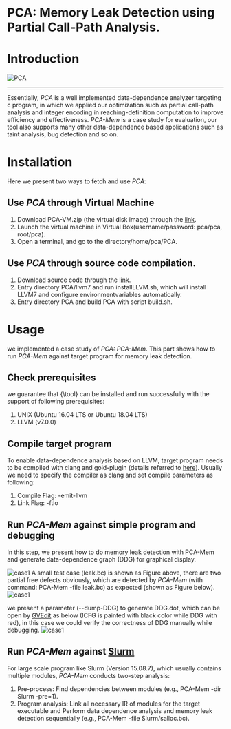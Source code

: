 # PCA: Memory Leak Detection using Partial Call-Path Analysis.


# Introduction
![PCA](https://github.com/Daybreak2019/PCA/blob/master/image/intro.PNG)
***
Essentially, *PCA* is a well implemented data-dependence analyzer targeting c program, in which we applied our optimization such as 
partial call-path analysis and integer encoding in reaching-definition computation to improve efficiency and effectiveness.
*PCA-Mem* is a case study for evaluation, our tool also supports many other data-dependence based applications such as taint analysis, bug detection and so on.

# Installation
Here we present two ways to fetch and use *PCA*:

## Use *PCA* through Virtual Machine
1. Download PCA-VM.zip (the virtual disk image) through the [link](https://drive.google.com/file/d/12eMHiYnqYPwjgpd6BjKtmmiT73y9lGC4/view?usp=sharing).
2. Launch the virtual machine in Virtual Box(username/password: pca/pca, root/pca).
3. Open a terminal, and go to the directory/home/pca/PCA.

## Use *PCA* through source code compilation.
1. Download source code through the [link](https://github.com/Daybreak2019/PCA).
2. Entry directory PCA/llvm7 and run installLLVM.sh, which will install LLVM7 and configure environmentvariables automatically.
3. Entry directory PCA and build PCA with script build.sh.

# Usage
we implemented a case study of *PCA: PCA-Mem*. This part shows how to run *PCA-Mem* against target program for memory leak detection.

## Check prerequisites
we guarantee that {\tool} can be installed and run successfully with the support of following prerequisites:
1. UNIX  (Ubuntu 16.04 LTS or Ubuntu 18.04 LTS)
2. LLVM  (v7.0.0)


## Compile target program
To enable data-dependence analysis based on LLVM, target program needs to be compiled with clang and gold-plugin (details referred to [here](https://llvm.org/docs/GoldPlugin.html}{\color{blue)). Usually we need to specify the compiler as clang and set compile parameters as following:
1. Compile Flag: -emit-llvm
2. Link Flag:    -ftlo

## Run *PCA-Mem* against simple program and debugging
In this step, we present how to do memory leak detection with PCA-Mem and generate data-dependence graph (DDG) for graphical display.

![case1](https://github.com/Daybreak2019/PCA/blob/master/image/case1.PNG)
A small test case (leak.bc) is shown as Figure above, there are two partial free defects obviously, which are detected by *PCA-Mem* (with command: PCA-Mem -file leak.bc) as expected (shown as Figure below).
![case1](https://github.com/Daybreak2019/PCA/blob/master/image/case1_res.PNG)

we present a parameter (--dump-DDG) to generate DDG.dot, which can be open by [GVEdit](https://graphviz.org/download/) as below (ICFG is painted with black color while DDG with red), in this case we could verify the correctness of DDG manually while debugging.
![case1](https://github.com/Daybreak2019/PCA/blob/master/image/case1_DDG.png)

## Run *PCA-Mem* against [Slurm](https://slurm.schedmd.com/download.html)
For large scale program like Slurm (Version 15.08.7), which usually contains multiple modules, *PCA-Mem* conducts two-step analysis:
1. Pre-process: Find dependencies between modules (e.g., PCA-Mem -dir Slurm -pre=1). 
2. Program analysis: Link all necessary IR of modules for the target executable and Perform data dependence analysis and memory leak detection sequentially (e.g., PCA-Mem -file Slurm/salloc.bc). 

        

